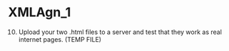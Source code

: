 # XMLAgn_1
10. Upload your two .html files to a server and test that they work as real internet pages.
(TEMP FILE)
